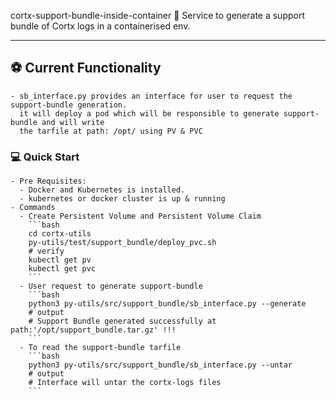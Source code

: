 cortx-support-bundle-inside-container 📝
Service to generate a support bundle of Cortx logs in a containerised env.
***

## ⚽ Current Functionality
    - sb_interface.py provides an interface for user to request the support-bundle generation.
      it will deploy a pod which will be responsible to generate support-bundle and will write 
      the tarfile at path: /opt/ using PV & PVC

### 💻 Quick Start
    - Pre Requisites:
      - Docker and Kubernetes is installed.
      - kubernetes or docker cluster is up & running
    - Commands 
      - Create Persistent Volume and Persistent Volume Claim
        ```bash
        cd cortx-utils
        py-utils/test/support_bundle/deploy_pvc.sh
        # verify
        kubectl get pv
        kubectl get pvc
        ```
      - User request to generate support-bundle
        ```bash
        python3 py-utils/src/support_bundle/sb_interface.py --generate
        # output
        # Support Bundle generated successfully at path:'/opt/support_bundle.tar.gz' !!!
        ```
      - To read the support-bundle tarfile
        ```bash
        python3 py-utils/src/support_bundle/sb_interface.py --untar
        # output
        # Interface will untar the cortx-logs files
        ```
